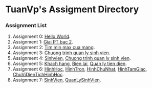 # TuanVp's Assigment Directory

### Assignment List

1. Assignment 0: [Hello World](https://github.com/FASTTRACKSE/FFSE1703.JavaCore/blob/master/Assignments/TuanVP/HelloWorld/src/HelloWorld.java).
2. Assignment 1: [Giai PT bac 2](https://github.com/FASTTRACKSE/FFSE1703.JavaCore/blob/master/Assignments/TuanVP/Assignment/src/Assignment_1/Giaiptbac2.java).
3. Assignment 2: [Tim min max cua mang](https://github.com/FASTTRACKSE/FFSE1703.JavaCore/blob/master/Assignments/TuanVP/Assignment/src/fasstrack/edu/vn/MinMaxMang.java).
4. Assignment 3: [Chuong trinh quan ly sinh vien](https://github.com/FASTTRACKSE/FFSE1703.JavaCore/blob/master/Assignments/TuanVP/Assignment/src/fasstrack/edu/vn/QuanlySV.java).
5. Assignment 4: [Sinhvien](https://github.com/FASTTRACKSE/FFSE1703.JavaCore/blob/master/Assignments/TuanVP/Assignment/src/fasstrack/edu/vn/SinhVien.java), [Chuong trinh quan ly sinh vien](https://github.com/FASTTRACKSE/FFSE1703.JavaCore/blob/master/Assignments/TuanVP/Assignment/src/fasstrack/edu/vn/QuanLySinhVien.java).
6. Assignment 5: [Khach hang](https://github.com/FASTTRACKSE/FFSE1703.JavaCore/blob/master/Assignments/TuanVP/Assignment/src/fasstrack/edu/vn/KhachHang.java), [Bien lai](https://github.com/FASTTRACKSE/FFSE1703.JavaCore/blob/master/Assignments/TuanVP/Assignment/src/fasstrack/edu/vn/BienLai.java), [Quan ly tien dien](https://github.com/FASTTRACKSE/FFSE1703.JavaCore/blob/master/Assignments/TuanVP/Assignment/src/fasstrack/edu/vn/QUanLyTienDien.java).
7. Assignment 6: [HinhHoc](https://github.com/FASTTRACKSE/FFSE1703.JavaCore/blob/master/Assignments/TuanVP/Assignment/src/hinhhoc/model/HinhHoc.java), [HinhTron](https://github.com/FASTTRACKSE/FFSE1703.JavaCore/blob/master/Assignments/TuanVP/Assignment/src/hinhhoc/model/HinhTron.java), [HinhChuNhat](https://github.com/FASTTRACKSE/FFSE1703.JavaCore/blob/master/Assignments/TuanVP/Assignment/src/hinhhoc/model/HinhChuNhat.java), [HinhTamGiac](https://github.com/FASTTRACKSE/FFSE1703.JavaCore/blob/master/Assignments/TuanVP/Assignment/src/hinhhoc/model/HinhTamGiac.java), [ChuViDienTichHinhHoc](https://github.com/FASTTRACKSE/FFSE1703.JavaCore/blob/master/Assignments/TuanVP/Assignment/src/hinhhoc/main/ChuViDienTichHinhHoc.java).
8. Assignment 7: [SinhVien](https://github.com/FASTTRACKSE/FFSE1703.JavaCore/blob/master/Assignments/TuanVP/Assignment/src/assignment7/model/SinhVien.java), [QuanLySinhVIen](https://github.com/FASTTRACKSE/FFSE1703.JavaCore/blob/master/Assignments/TuanVP/Assignment/src/assignment7/main/QuanLySinhVien.java).